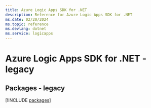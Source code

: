 ```yaml
---
title: Azure Logic Apps SDK for .NET
description: Reference for Azure Logic Apps SDK for .NET
ms.date: 02/20/2024
ms.topic: reference
ms.devlang: dotnet
ms.service: logicapps
---
```

# Azure Logic Apps SDK for .NET - legacy
## Packages - legacy
[!INCLUDE [packages](logic-apps-index.md)]